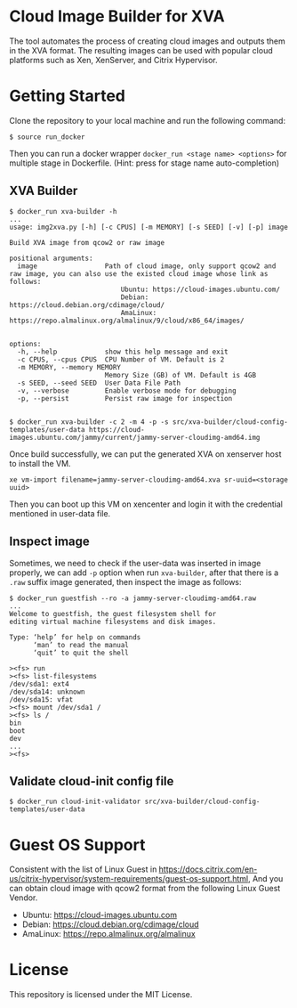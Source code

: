 # Cloud Image Builder for XVA
The tool automates the process of creating cloud images and outputs them in the XVA format. The resulting images can be used with popular cloud platforms such as Xen, XenServer, and Citrix Hypervisor.

# Getting Started
Clone the repository to your local machine and run the following command:
```
$ source run_docker
```
Then you can run a docker wrapper `docker_run <stage name> <options>` for multiple stage in Dockerfile. (Hint: press <tab> for stage name auto-completion)

## XVA Builder
```
$ docker_run xva-builder -h
...
usage: img2xva.py [-h] [-c CPUS] [-m MEMORY] [-s SEED] [-v] [-p] image

Build XVA image from qcow2 or raw image

positional arguments:
  image                 Path of cloud image, only support qcow2 and raw image, you can also use the existed cloud image whose link as follows:
                            Ubuntu: https://cloud-images.ubuntu.com/
                            Debian: https://cloud.debian.org/cdimage/cloud/
                            AmaLinux: https://repo.almalinux.org/almalinux/9/cloud/x86_64/images/


options:
  -h, --help            show this help message and exit
  -c CPUS, --cpus CPUS  CPU Number of VM. Default is 2
  -m MEMORY, --memory MEMORY
                        Memory Size (GB) of VM. Default is 4GB
  -s SEED, --seed SEED  User Data File Path
  -v, --verbose         Enable verbose mode for debugging
  -p, --persist         Persist raw image for inspection


$ docker_run xva-builder -c 2 -m 4 -p -s src/xva-builder/cloud-config-templates/user-data https://cloud-images.ubuntu.com/jammy/current/jammy-server-cloudimg-amd64.img
```
Once build successfully, we can put the generated XVA on xenserver host to install the VM.
```
xe vm-import filename=jammy-server-cloudimg-amd64.xva sr-uuid=<storage uuid>
```
Then you can boot up this VM on xencenter and login it with the credential mentioned in user-data file.

## Inspect image
Sometimes, we need to check if the user-data was inserted in image properly, we can add `-p` option when run `xva-builder`, after that there is a `.raw` suffix image generated, then inspect the image as follows:
```
$ docker_run guestfish --ro -a jammy-server-cloudimg-amd64.raw
...
Welcome to guestfish, the guest filesystem shell for
editing virtual machine filesystems and disk images.

Type: ‘help’ for help on commands
      ‘man’ to read the manual
      ‘quit’ to quit the shell

><fs> run
><fs> list-filesystems
/dev/sda1: ext4
/dev/sda14: unknown
/dev/sda15: vfat
><fs> mount /dev/sda1 /
><fs> ls /
bin
boot
dev
...
><fs>
```

## Validate cloud-init config file

```
$ docker_run cloud-init-validator src/xva-builder/cloud-config-templates/user-data
```

# Guest OS Support
Consistent with the list of Linux Guest in https://docs.citrix.com/en-us/citrix-hypervisor/system-requirements/guest-os-support.html,
And you can obtain cloud image with qcow2 format from the following Linux Guest Vendor.
- Ubuntu: https://cloud-images.ubuntu.com
- Debian: https://cloud.debian.org/cdimage/cloud
- AmaLinux: https://repo.almalinux.org/almalinux


# License
This repository is licensed under the MIT License.
